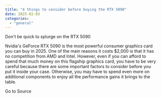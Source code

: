 ```yaml
---
title: "4 things to consider before buying the RTX 5090"
date: 2025-02-03
categories: 
  - "general"
---
```


Don't be quick to splurge on the RTX 5090

Nvidia's GeForce RTX 5090 is the most powerful consumer graphics card you can buy in 2025. One of the main reasons it costs $2,000 is that it has no competition from AMD and Intel. However, even if you can afford to spend that much money on this flagship graphics card, you have to be very careful because there are some important factors to consider before you put it inside your case. Otherwise, you may have to spend even more on additional components to enjoy all the performance gains it brings to the table.

Go to Source
